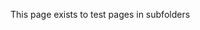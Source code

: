 <!-- pagetitle:Subfolder Test -->
<!-- pagelayout:page -->
<!-- pagedate: -->
<!-- pageimage: -->
<!-- pageexcerpt:This page exists to test pages in subfolders -->
<!-- pagekeywords:subfolders,page,test -->
<!-- pageauthor:Scary le Poo -->
<!-- pagetype:website -->

This page exists to test pages in subfolders